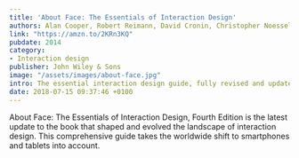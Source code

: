 ```yaml
---
title: 'About Face: The Essentials of Interaction Design'
authors: Alan Cooper, Robert Reimann, David Cronin, Christopher Noessel
link: "https://amzn.to/2KRn3KQ"
pubdate: 2014
category:
- Interaction design
publisher: John Wiley & Sons
image: "/assets/images/about-face.jpg"
intro: The essential interaction design guide, fully revised and updated for the mobile age.
date: 2018-07-15 09:37:46 +0100
---
```

About Face: The Essentials of Interaction Design, Fourth Edition is the latest update to the book that shaped and evolved the landscape of interaction design. This comprehensive guide takes the worldwide shift to smartphones and tablets into account. 